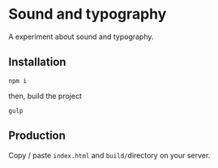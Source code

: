 Sound and typography
====================
A experiment about sound and typography.

## Installation
```
npm i
```
then, build the project
```
gulp
```

## Production
Copy / paste `index.html` and `build/`directory on your server.